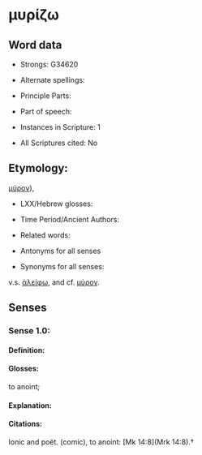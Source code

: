 # μυρίζω

<!-- Status: S2=NeedsEdits -->
<!-- Lexica used for edits:   -->

## Word data

* Strongs: G34620

* Alternate spellings:



* Principle Parts: 


* Part of speech: 


* Instances in Scripture: 1

* All Scriptures cited: No

## Etymology: 

[μύρον]()),

* LXX/Hebrew glosses: 


* Time Period/Ancient Authors: 


* Related words: 

* Antonyms for all senses

* Synonyms for all senses: 

 v.s. [ἀλείφω](../G02180/01.md), and cf. [μύρον]().

## Senses 


### Sense  1.0: 

#### Definition: 

#### Glosses: 

to anoint; 

#### Explanation: 


#### Citations: 

Ionic and poët. (comic), to anoint: [Mk 14:8](Mrk 14:8).†

